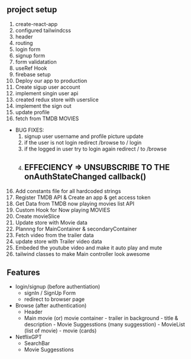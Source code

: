 ## project setup

1. create-react-app
2. configured tailwindcss
3. header
4. routing
5. login form
6. signup form 
6. form validatation
7. useRef Hook
8. firebase setup
9. Deploy our app to production
10. Create sigup user account
11. implement singin user api
12. created redux store with userslice
13. implement the sign out
14. update profile
15. fetch from TMDB MOVIES
-  BUG FIXES: 
    1. signup user username and profile picture update
    2. if the user is not login redirect /browse to / login
    3. if the logged in user try to login again redirect / to /browse
    4. ## EFFECIENCY => UNSUBSCRIBE TO THE onAuthStateChanged callback()

16. Add constants file for all hardcoded strings
17. Register TMDB API & Create an app & get access token
18. Get Data from TMDB now playing movies list API
19. Custom Hook for Now playing MOVIES
20. Create movieSlice
21. Update store with Movie data
22. Plannng for MainContainer & secondaryContainer
23. Fetch video from the trailer data
24. update store with Trailer video data
25. Embeded the youtube video and make it auto play and mute
26. tailwind classes to make Main controller look awesome


## Features
- login/signup (before authentiation)
    - signIn / SignUp Form
    - redirect to browser page
- Browse (after authentication)
  - Header 
  - Main movie (or) movie container
        - trailer in background
        - title & description
        - Movie Suggesstions (many suggesstion)
                - MovieList (list of movie)
                       - movie (cards)
- NetflixGPT
    - SearchBar
    - Movie Suggesstions